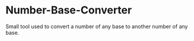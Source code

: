 # Number-Base-Converter
Small tool used to convert a number of any base to another number of any base.
